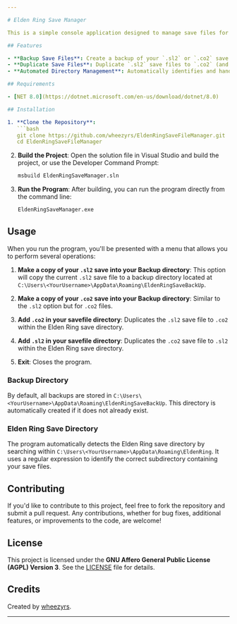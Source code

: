 ```yaml
---

# Elden Ring Save Manager

This is a simple console application designed to manage save files for the game **Elden Ring**, specifically tailored for users of the Seamless Co-op mod. While the mod itself has built-in features for managing `.sl2` save files, this tool was created for fun and practice.

## Features

- **Backup Save Files**: Create a backup of your `.sl2` or `.co2` save files in a designated directory.
- **Duplicate Save Files**: Duplicate `.sl2` save files to `.co2` (and vice versa) within the save directory.
- **Automated Directory Management**: Automatically identifies and handles the Elden Ring save file directory based on the user's system configuration.

## Requirements

- [NET 8.0](https://dotnet.microsoft.com/en-us/download/dotnet/8.0)

## Installation

1. **Clone the Repository**:
   ```bash
   git clone https://github.com/wheezyrs/EldenRingSaveFileManager.git
   cd EldenRingSaveFileManager
   ```

2. **Build the Project**:
   Open the solution file in Visual Studio and build the project, or use the Developer Command Prompt:
   ```bash
   msbuild EldenRingSaveManager.sln
   ```

3. **Run the Program**:
   After building, you can run the program directly from the command line:
   ```bash
   EldenRingSaveManager.exe
   ```

## Usage

When you run the program, you'll be presented with a menu that allows you to perform several operations:

1. **Make a copy of your `.sl2` save into your Backup directory**: This option will copy the current `.sl2` save file to a backup directory located at `C:\Users\<YourUsername>\AppData\Roaming\EldenRingSaveBackUp`.

2. **Make a copy of your `.co2` save into your Backup directory**: Similar to the `.sl2` option but for `.co2` files.

3. **Add `.co2` in your savefile directory**: Duplicates the `.sl2` save file to `.co2` within the Elden Ring save directory.

4. **Add `.sl2` in your savefile directory**: Duplicates the `.co2` save file to `.sl2` within the Elden Ring save directory.

5. **Exit**: Closes the program.

### Backup Directory

By default, all backups are stored in `C:\Users\<YourUsername>\AppData\Roaming\EldenRingSaveBackUp`. This directory is automatically created if it does not already exist.

### Elden Ring Save Directory

The program automatically detects the Elden Ring save directory by searching within `C:\Users\<YourUsername>\AppData\Roaming\EldenRing`. It uses a regular expression to identify the correct subdirectory containing your save files.

## Contributing

If you'd like to contribute to this project, feel free to fork the repository and submit a pull request. Any contributions, whether for bug fixes, additional features, or improvements to the code, are welcome!

## License

This project is licensed under the **GNU Affero General Public License (AGPL) Version 3**. See the [LICENSE](https://github.com/wheezyrs/EldenRingSaveFileManager/blob/main/LICENSE.md) file for details.

## Credits

Created by [wheezyrs](https://github.com/wheezyrs).

---
```

